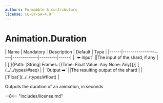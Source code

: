 ```yaml
---
authors: Formabble & contributors
license: CC-BY-SA-4.0
---
```



# Animation.Duration

<div class="sh-parameters" markdown="1">
| Name | Mandatory | Description | Default | Type |
|------|---------------------|-------------|---------|------|
| `⬅️ Input` ||The input of the shard, if any | | [`[{Path: [String] Frames: [{Time: Float Value: Any None: Any}]}]`](../../types/#seq) |
| `Output ➡️` ||The resulting output of the shard | | [`Float`](../../types/#float) |

</div>

Outputs the duration of an animation, in seconds

--8<-- "includes/license.md"

